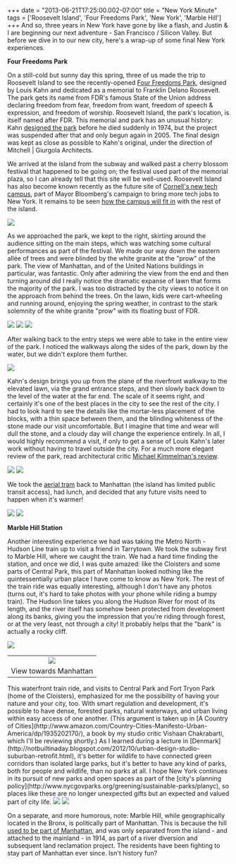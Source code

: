 +++
date = "2013-06-21T17:25:00.002-07:00"
title = "New York Minute"
tags = ['Roosevelt Island', 'Four Freedoms Park', 'New York', 'Marble Hill']
+++
And so, three years in New York have gone by like a flash, and Justin & I are beginning our next adventure - San Francisco / Silicon Valley.  But before we dive in to our new city, here's a wrap-up of some final New York experiences.

**Four Freedoms Park**

On a still-cold but sunny day this spring, three of us made the trip to Roosevelt Island to see the recently-opened [Four Freedoms Park](http://www.fdrfourfreedomspark.org/), designed by Louis Kahn and dedicated as a memorial to Franklin Delano Roosevelt.  The park gets its name from FDR's famous State of the Union address declaring freedom from fear, freedom from want, freedom of speech & expression, and freedom of worship.  Roosevelt Island, the park's location, is itself named after FDR.  This memorial and park has an unusual history: Kahn [designed the park](http://en.wikipedia.org/wiki/Four_Freedoms_Park) before he died suddenly in 1974, but the project was suspended after that and only begun again in 2005.  The final design was kept as close as possible to Kahn's original, under the direction of Mitchell | Giurgola Architects.

We arrived at the island from the subway and walked past a cherry blossom festival that happened to be going on; the festival used part of the memorial plaza, so I can already tell that this site will be well-used.  Roosevelt Island has also become known recently as the future site of [Cornell's new tech campus](http://www.archdaily.com/370910/council-approves-cornell-s-net-zero-tech-campus-on-roosevelt-island/), part of Mayor Bloomberg's campaign to bring more tech jobs to New York.  It remains to be seen [how the campus will fit in](http://www.nytimes.com/2011/12/20/nyregion/new-cornell-campus-may-awaken-roosevelt-island.html) with the rest of the island.

<img src="http://3.bp.blogspot.com/-uQj-i4BQbKg/UcPrFCp9Q6I/AAAAAAAACaM/2jAsUEgtmvE/s1600/IMG_9141.jpg"/>

As we approached the park, we kept to the right, skirting around the audience sitting on the main steps, which was watching some cultural performances as part of the festival.  We made our way down the eastern allée of trees and were blinded by the white granite at the "prow" of the park.  The view of Manhattan, and of the United Nations buildings in particular, was fantastic.  Only after admiring the view from the end and then turning around did I really notice the dramatic expanse of lawn that forms the majority of the park.  I was too distracted by the city views to notice it on the approach from behind the trees.  On the lawn, kids were cart-wheeling and running around, enjoying the spring weather, in contrast to the stark solemnity of the white granite "prow" with its floating bust of FDR.

<img src="http://3.bp.blogspot.com/-fSYNI7gO-Qs/UcPrFydu5nI/AAAAAAAACag/jTIsTHw7aM4/s1600/IMG_9168.jpg"/>

<img src="http://1.bp.blogspot.com/-isE5_O-dc-U/UcPrGVWBLVI/AAAAAAAACak/6iPhDr8e2cE/s1600/IMG_9178.jpg"/>

<img src="http://2.bp.blogspot.com/-Z1RMgF2XN54/UcPrGxVcdrI/AAAAAAAACas/XvtstXbh0YU/s1600/IMG_9184.jpg"/>

After walking back to the entry steps we were able to take in the entire view of the park.  I noticed the walkways along the sides of the park, down by the water, but we didn't explore them further.

<img src="http://1.bp.blogspot.com/-qdvhCM5RSH8/UcPrHGIU_pI/AAAAAAAACa0/Uf2kgkkja3A/s1600/IMG_9185.jpg"/>

Kahn's design brings you up from the plane of the riverfront walkway to the elevated lawn, via the grand entrance steps, and then slowly back down to the level of the water at the far end.  The scale of it seems right, and certainly it's one of the best places in the city to see the rest of the city.  I had to look hard to see the details like the mortar-less placement of the blocks, with a thin space between them, and the blinding whiteness of the stone made our visit uncomfortable.  But I imagine that time and wear will dull the stone, and a cloudy day will change the experience entirely.  In all, I would highly recommend a visit, if only to get a sense of Louis Kahn's later work without having to travel outside the city.  For a much more elegant review of the park, read architectural critic [Michael Kimmelman's review](http://www.nytimes.com/2012/09/13/arts/design/louis-kahns-franklin-d-roosevelt-four-freedoms-park-to-open.html).

<img src="http://4.bp.blogspot.com/-3xUOcGxtR1s/UcPrLP3lYjI/AAAAAAAACbQ/e3h78pvA7nc/s1600/IMG_9167.jpg"/>

<img src="http://3.bp.blogspot.com/-pepD27xHEP0/UcPrLgVHviI/AAAAAAAACbU/9eP-5z1U48Q/s1600/IMG_9161.jpg"/>

We took the [aerial tram](http://en.wikipedia.org/wiki/Roosevelt_Island_Tramway) back to Manhattan (the island has limited public transit access), had lunch, and decided that any future visits need to happen when it's warmer!

<img src="http://2.bp.blogspot.com/-op1ERkzh0A0/UcPrKjv-aBI/AAAAAAAACbE/p0r0bjtUj_c/s1600/IMG_9207.jpg"/>

<img src="http://2.bp.blogspot.com/-VdSOsTtH7qQ/UcPrKX2MdBI/AAAAAAAACbA/kv4NITR8MBE/s1600/IMG_9199.jpg"/>

**Marble Hill Station**

Another interesting experience we had was taking the Metro North - Hudson Line train up to visit a friend in Tarrytown.  We took the subway first to Marble Hill, where we caught the train.  We had a hard time finding the station, and once we did, I was quite amazed: like the Cloisters and some parts of Central Park, this part of Manhattan looked nothing like the quintessentially urban place I have come to know as New York.  The rest of the train ride was equally interesting, although I don't have any photos (turns out, it's hard to take photos with your phone while riding a bumpy train).  The Hudson line takes you along the Hudson River for most of its length, and the river itself has somehow been protected from development along its banks, giving you the impression that you're riding through forest, or at the very least, not through a city!  It probably helps that the "bank" is actually a rocky cliff.

<img src="http://3.bp.blogspot.com/-lkpsAZwmhOo/UaUE7IQ5zWI/AAAAAAAACLw/N-x8MyHJHcA/s1600/IMG_20130517_173928.jpg"/>

<table align="center" cellpadding="0" cellspacing="0" class="tr-caption-container" style="margin-left: auto; margin-right: auto; text-align: center;"><tbody><tr><td style="text-align: center;"><img src="http://2.bp.blogspot.com/-rc00ucz23zc/UaUE7H7ddPI/AAAAAAAACMk/oosgaz4Sm7w/s1600/IMG_20130517_173947.jpg"/></td></tr><tr><td class="tr-caption" style="text-align: center;">View towards Manhattan</td></tr></tbody></table>This waterfront train ride, and visits to Central Park and Fort Tryon Park (home of the Cloisters), emphasized for me the possibility of having your nature and your city, too.  With smart regulation and development, it's possible to have dense, forested parks, natural waterways, and urban living within easy access of one another.  (This argument is taken up in [A Country of Cities](http://www.amazon.com/Country-Cities-Manifesto-Urban-America/dp/1935202170/), a book by my studio critic Vishaan Chakrabarti, which I'll be reviewing shortly.)  As I learned during a lecture in [Denmark](http://notbuiltinaday.blogspot.com/2012/10/urban-design-studio-suburban-retrofit.html), it's better for wildlife to have connected green corridors than isolated large parks, but it's better to have any kind of parks, both for people and wildlife, than no parks at all.  I hope New York continues in its pursuit of new parks and open spaces as part of the [city's planning policy](http://www.nycgovparks.org/greening/sustainable-parks/planyc), so places like these are no longer unexpected gifts but an expected and valued part of city life.

<img src="http://4.bp.blogspot.com/-pmJV1l5_-Ig/UaUE7C_wzXI/AAAAAAAACKI/K6ZzPCMtIlw/s1600/IMG_20130517_173913.jpg"/>

<img src="http://1.bp.blogspot.com/-5qeguKFo28k/UaUE7M9CYJI/AAAAAAAACLE/O-SfT_5hntQ/s1600/IMG_20130517_173956.jpg"/>

On a separate, and more humorous, note: Marble Hill, while geographically located in the Bronx, is politically part of Manhattan.  This is because the hill [used to be part of Manhattan](http://en.wikipedia.org/wiki/Marble_Hill,_Manhattan), and was only separated from the island - and attached to the mainland - in 1914, as part of a river diversion and subsequent land reclamation project.  The residents have been fighting to stay part of Manhattan ever since.  Isn't history fun?
